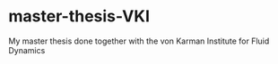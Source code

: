# master-thesis-VKI
My master thesis done together with the von Karman Institute for Fluid Dynamics

